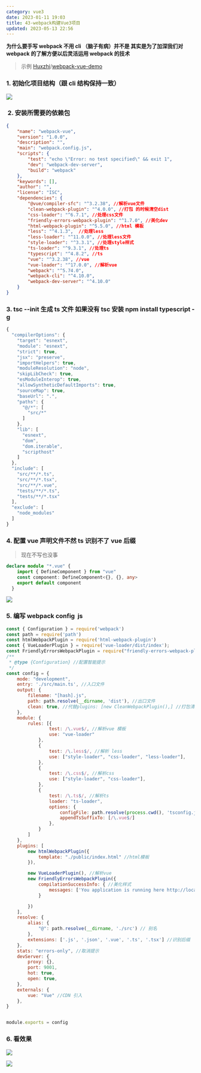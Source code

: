 ```yaml
---
category: vue3
date: 2023-01-11 19:03
title: 43-webpack构建Vue3项目
updated: 2023-05-13 22:56
---
```


**为什么要手写 webpack 不用 cli （脑子有病）并不是 其实是为了加深我们对 webpack 的了解方便以后灵活运用 webpack 的技术**


> 示例 [Huxzhi](https://github.com/Huxzhi)/[webpack-vue-demo](https://github.com/Huxzhi/webpack-vue-demo)

### 1. 初始化项目结构（跟 cli 结构保持一致）

![](./_images/image-2023-01-11_19-04-39-194-43-webpack构建Vue3项目.png)

###  2. 安装所需要的依赖包

```json
{
    "name": "webpack-vue",
    "version": "1.0.0",
    "description": "",
    "main": "webpack.config.js",
    "scripts": {
        "test": "echo \"Error: no test specified\" && exit 1",
        "dev": "webpack-dev-server",
        "build": "webpack"
    },
    "keywords": [],
    "author": "",
    "license": "ISC",
    "dependencies": {
        "@vue/compiler-sfc": "^3.2.38", //解析vue文件
        "clean-webpack-plugin": "^4.0.0", //打包 的时候清空dist
        "css-loader": "^6.7.1", //处理css文件
        "friendly-errors-webpack-plugin": "^1.7.0", //美化dev
        "html-webpack-plugin": "^5.5.0", //html 模板
        "less": "^4.1.3",  //处理less
        "less-loader": "^11.0.0", //处理less文件
        "style-loader": "^3.3.1", //处理style样式
        "ts-loader": "^9.3.1", //处理ts
        "typescript": "^4.8.2", //ts
        "vue": "^3.2.38", //vue
        "vue-loader": "^17.0.0", //解析vue
        "webpack": "^5.74.0",
        "webpack-cli": "^4.10.0",
        "webpack-dev-server": "^4.10.0"
    }
}
```

### 3. tsc --init 生成 ts 文件 如果没有 tsc 安装 npm install typescript -g

```typescript
{
  "compilerOptions": {
    "target": "esnext",
    "module": "esnext",
    "strict": true,
    "jsx": "preserve",
    "importHelpers": true,
    "moduleResolution": "node",
    "skipLibCheck": true,
    "esModuleInterop": true,
    "allowSyntheticDefaultImports": true,
    "sourceMap": true,
    "baseUrl": ".",
    "paths": {
      "@/*": [
        "src/*"
      ]
    },
    "lib": [
      "esnext",
      "dom",
      "dom.iterable",
      "scripthost"
    ]
  },
  "include": [
    "src/**/*.ts",
    "src/**/*.tsx",
    "src/**/*.vue",
    "tests/**/*.ts",
    "tests/**/*.tsx"
  ],
  "exclude": [
    "node_modules"
  ]
}
```

### 4. 配置 vue 声明文件不然 ts 识别不了 vue 后缀

> 现在不写也没事

```ts
declare module "*.vue" {
    import { DefineComponent } from "vue"
    const component: DefineComponent<{}, {}, any>
    export default component
  }
```

![](./_images/image-2023-01-11_21-20-12-662-43-webpack构建Vue3项目.png)

### 5. 编写 webpack config  js

```js
const { Configuration } = require('webpack')
const path = require('path')
const htmlWebpackPlugin = require('html-webpack-plugin')
const { VueLoaderPlugin } = require('vue-loader/dist/index');
const FriendlyErrorsWebpackPlugin = require("friendly-errors-webpack-plugin");
/**
 * @type {Configuration} //配置智能提示
 */
const config = {
    mode: "development",
    entry: './src/main.ts', //入口文件
    output: {
        filename: "[hash].js",
        path: path.resolve(__dirname, 'dist'), //出口文件
        clean: true, //代替plugins: [new CleanWebpackPlugin(),] //打包清空dist
    },
    module: {
        rules: [{
                test: /\.vue$/, //解析vue 模板
                use: "vue-loader"
            },
            {
                test: /\.less$/, //解析 less
                use: ["style-loader", "css-loader", "less-loader"],
            },
            {
                test: /\.css$/, //解析css
                use: ["style-loader", "css-loader"],
            },
            {
                test: /\.ts$/, //解析ts
                loader: "ts-loader",
                options: {
                    configFile: path.resolve(process.cwd(), 'tsconfig.json'),
                    appendTsSuffixTo: [/\.vue$/]
                },
            }
        ]
    },
    plugins: [
        new htmlWebpackPlugin({
            template: "./public/index.html" //html模板
        }),

        new VueLoaderPlugin(), //解析vue
        new FriendlyErrorsWebpackPlugin({
            compilationSuccessInfo: { //美化样式
                messages: ['You application is running here http://localhost:9001']
            }

        })
    ],
    resolve: {
        alias: {
            "@": path.resolve(__dirname, './src') // 别名
        },
        extensions: ['.js', '.json', '.vue', '.ts', '.tsx'] //识别后缀
    },
    stats: "errors-only", //取消提示
    devServer: {
        proxy: {},
        port: 9001,
        hot: true,
        open: true,
    },
    externals: {
        vue: "Vue" //CDN 引入
    },
}


module.exports = config
```

### 6. 看效果

![](./_images/image-2023-01-11_21-22-00-941-43-webpack构建Vue3项目.png)

![](./_images/image-2023-01-11_21-22-20-824-43-webpack构建Vue3项目.png)